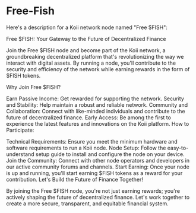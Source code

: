 # Free-Fish
Here's a description for a Koii network node named "Free $FISH":

Free $FISH: Your Gateway to the Future of Decentralized Finance

Join the Free $FISH node and become part of the Koii network, a groundbreaking decentralized platform that's revolutionizing the way we interact with digital assets. By running a node, you'll contribute to the security and efficiency of the network while earning rewards in the form of $FISH tokens.

Why Join Free $FISH?

Earn Passive Income: Get rewarded for supporting the network.
Security and Stability: Help maintain a robust and reliable network.
Community and Collaboration: Connect with like-minded individuals and contribute to the future of decentralized finance.
Early Access: Be among the first to experience the latest features and innovations on the Koii platform.
How to Participate:

Technical Requirements: Ensure you meet the minimum hardware and software requirements to run a Koii node.
Node Setup: Follow the easy-to-understand setup guide to install and configure the node on your device.
Join the Community: Connect with other node operators and developers in our active community forums and channels.
Start Earning: Once your node is up and running, you'll start earning $FISH tokens as a reward for your contribution.
Let's Build the Future of Finance Together!

By joining the Free $FISH node, you're not just earning rewards; you're actively shaping the future of decentralized finance. Let's work together to create a more secure, transparent, and equitable financial system.
